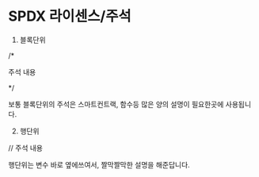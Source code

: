 # SPDX 라이센스/주석
1. 블록단위
 
/*
 
주석 내용
 
*/
 
보통 블록단위의 주석은 스마트컨트랙, 함수등 많은 양의 설명이 필요한곳에 사용됩니다.
 
2. 행단위
 
// 주석 내용
 
행단위는 변수 바로 옆에쓰여서, 짤막짤막한 설명을 해준답니다. 
